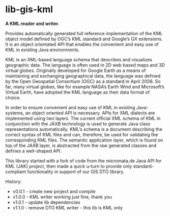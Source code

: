 # lib-gis-kml

**A KML reader and writer.**

Provides automatically generated full reference implementation of the KML object
model defined by OGC’s KML standard and Google’s GX extensions. It is an object
orientated API that enables the convenient and easy use of KML in existing Java
environments.

KML is an XML-based language schema that describes and visualizes geographic
data. The language is often used in 2D web based maps and 3D virtual globes.
Originally developed for Google Earth as a means of maintaining and exchanging
geographical data, the language was defined by the Open Geospatial Consortium
(OGC) as a standard in April 2008. So far, many virtual globes, like for example
NASA’s Earth Wind and Microsoft’s Virtual Earth, have adopted the KML language
as their data format of choice.

In order to ensure convenient and easy use of KML in existing Java-systems, an
object oriented API is necessary. APIs for XML dialects are implemented using two
layers. The current official XML schema of KML in conjunction with the JAXB
technology is used to generate Java class representations automatically. KML’s
schema is a document describing the correct syntax of KML files and can, therefore,
be used for validating the corresponding KML files. The semantic application
layer, which is found on top of the JAXB layer, is abstracted from the raw generated
classes and defines a well-shaped API.

This library started with a fork of code from the micromata.de Java API for KML 
(JAK) project, then made a quick u-turn to provide only standard-compliant
functionality in support of our GIS DTO library.

History:

 * v0.0.1 - create new project and compile
 * v1.0.0 - KML writer working just fine, thank you
 * v1.0.1 - update lib dependencies
 * v1.1.0 - remove DTO KML writer - this lib is KML only


